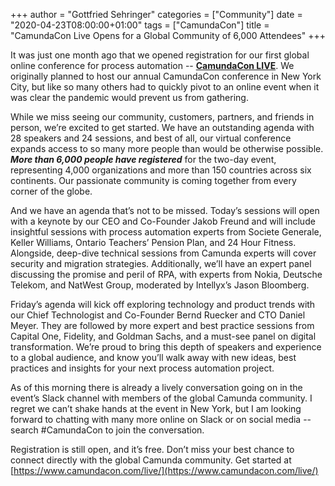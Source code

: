 +++
author = "Gottfried Sehringer"
categories = ["Community"]
date = "2020-04-23T08:00:00+01:00"
tags = ["CamundaCon"]
title = "CamundaCon Live Opens for a Global Community of 6,000 Attendees"
+++

It was just one month ago that we opened registration for our first global online conference for process automation -- **[CamundaCon LIVE](http://www.camundacon.com/live)**. We originally planned to host our annual CamundaCon conference in New York City, but like so many others had to quickly pivot to an online event when it was clear the pandemic would prevent us from gathering.

<!--more-->

While we miss seeing our community, customers, partners, and friends in person, we’re excited to get started. We have an outstanding agenda with 28 speakers and 24 sessions, and best of all, our virtual conference expands access to so many more people than would be otherwise possible. *__More than 6,000 people have registered__* for the two-day event, representing 4,000 organizations and more than 150 countries across six continents. Our passionate community is coming together from every corner of the globe.

And we have an agenda that’s not to be missed. Today’s sessions will open with a keynote by our CEO and Co-Founder Jakob Freund and will include insightful sessions with process automation experts from Societe Generale, Keller Williams, Ontario Teachers’ Pension Plan, and 24 Hour Fitness.  Alongside, deep-dive technical sessions from Camunda experts will cover security and migration strategies. Additionally, we’ll have an expert panel discussing the promise and peril of RPA, with experts from Nokia, Deutsche Telekom, and NatWest Group, moderated by Intellyx’s Jason Bloomberg.

Friday’s agenda will kick off exploring technology and product trends with our Chief Technologist and Co-Founder Bernd Ruecker and CTO Daniel Meyer. They are followed by more expert and best practice sessions from Capital One, Fidelity, and Goldman Sachs, and a must-see panel on digital transformation. We’re proud to bring this depth of speakers and experience to a global audience, and know you’ll walk away with new ideas, best practices and insights for your next process automation project.

As of this morning there is already a lively conversation going on in the event’s Slack channel with members of the global Camunda community. I regret we can’t shake hands at the event in New York, but I am looking forward to chatting with many more online on Slack or on social media -- search #CamundaCon to join the conversation.

Registration is still open, and it’s free. Don’t miss your best chance to connect directly with the global Camunda community. Get started at [https://www.camundacon.com/live/](https://www.camundacon.com/live/)
